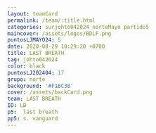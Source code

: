 ```yaml
---
layout: teamCard
permalink: /team/:title.html
categories: surjohto042024 norteMayo partido5
maincover: /assets/logos/BDLF.png
puntosLJMAYO24: 5
date: 2020-08-29 10:29:20 +0700
title: LAST BREATH
tag: johto042024
color: black
puntosLJ202404: 17
grupo: norte
background: '#F16C38'
cover: /assets/backCard.png
team: LAST BREATH
ID: LB
p5:  last breath
pp5: s. vanguard
---
```



